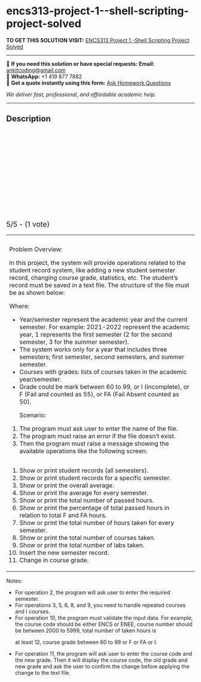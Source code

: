 # encs313-project-1--shell-scripting-project-solved
**TO GET THIS SOLUTION VISIT:** [ENCS313  Project 1 -Shell Scripting Project Solved](https://www.ankitcodinghub.com/product/encs313-project-1-shell-scripting-project-solved/)


---

📩 **If you need this solution or have special requests:** **Email:** ankitcoding@gmail.com  
📱 **WhatsApp:** +1 419 877 7882  
📄 **Get a quote instantly using this form:** [Ask Homework Questions](https://www.ankitcodinghub.com/services/ask-homework-questions/)

*We deliver fast, professional, and affordable academic help.*

---

<h2>Description</h2>



<div class="kk-star-ratings kksr-auto kksr-align-center kksr-valign-top" data-payload="{&quot;align&quot;:&quot;center&quot;,&quot;id&quot;:&quot;94200&quot;,&quot;slug&quot;:&quot;default&quot;,&quot;valign&quot;:&quot;top&quot;,&quot;ignore&quot;:&quot;&quot;,&quot;reference&quot;:&quot;auto&quot;,&quot;class&quot;:&quot;&quot;,&quot;count&quot;:&quot;1&quot;,&quot;legendonly&quot;:&quot;&quot;,&quot;readonly&quot;:&quot;&quot;,&quot;score&quot;:&quot;5&quot;,&quot;starsonly&quot;:&quot;&quot;,&quot;best&quot;:&quot;5&quot;,&quot;gap&quot;:&quot;4&quot;,&quot;greet&quot;:&quot;Rate this product&quot;,&quot;legend&quot;:&quot;5\/5 - (1 vote)&quot;,&quot;size&quot;:&quot;24&quot;,&quot;title&quot;:&quot;ENCS313&nbsp; Project 1 -Shell Scripting Project Solved&quot;,&quot;width&quot;:&quot;138&quot;,&quot;_legend&quot;:&quot;{score}\/{best} - ({count} {votes})&quot;,&quot;font_factor&quot;:&quot;1.25&quot;}">

<div class="kksr-stars">

<div class="kksr-stars-inactive">
            <div class="kksr-star" data-star="1" style="padding-right: 4px">


<div class="kksr-icon" style="width: 24px; height: 24px;"></div>
        </div>
            <div class="kksr-star" data-star="2" style="padding-right: 4px">


<div class="kksr-icon" style="width: 24px; height: 24px;"></div>
        </div>
            <div class="kksr-star" data-star="3" style="padding-right: 4px">


<div class="kksr-icon" style="width: 24px; height: 24px;"></div>
        </div>
            <div class="kksr-star" data-star="4" style="padding-right: 4px">


<div class="kksr-icon" style="width: 24px; height: 24px;"></div>
        </div>
            <div class="kksr-star" data-star="5" style="padding-right: 4px">


<div class="kksr-icon" style="width: 24px; height: 24px;"></div>
        </div>
    </div>

<div class="kksr-stars-active" style="width: 138px;">
            <div class="kksr-star" style="padding-right: 4px">


<div class="kksr-icon" style="width: 24px; height: 24px;"></div>
        </div>
            <div class="kksr-star" style="padding-right: 4px">


<div class="kksr-icon" style="width: 24px; height: 24px;"></div>
        </div>
            <div class="kksr-star" style="padding-right: 4px">


<div class="kksr-icon" style="width: 24px; height: 24px;"></div>
        </div>
            <div class="kksr-star" style="padding-right: 4px">


<div class="kksr-icon" style="width: 24px; height: 24px;"></div>
        </div>
            <div class="kksr-star" style="padding-right: 4px">


<div class="kksr-icon" style="width: 24px; height: 24px;"></div>
        </div>
    </div>
</div>


<div class="kksr-legend" style="font-size: 19.2px;">
            5/5 - (1 vote)    </div>
    </div>
<div class="page" title="Page 1">
<table>
<tbody>
<tr>
<td>
<div class="layoutArea">
<div class="column">
&nbsp;

</div>
</div>
</td>
</tr>
<tr>
<td>
<div class="layoutArea">
<div class="column">
Problem Overview:

In this project, the system will provide operations related to the student record system, like adding a new student semester record, changing course grade, statistics, etc. The student’s record must be saved in a text file. The structure of the file must be as shown below:

Where:

<ul>
<li>Year/semester represent the academic year and the current semester. For example: 2021-2022 represent the academic year, 1 represents the first semester (2 for the second semester, 3 for the summer semester).</li>
<li>The system works only for a year that includes three semesters; first semester, second semesters, and summer semester.</li>
<li>Courses with grades: lists of courses taken in the academic year/semester.</li>
<li>Grade could be mark between 60 to 99, or I (incomplete), or F (Fail and counted as 55), or FA
(Fail Absent counted as 50).

Scenario:
</li>
</ul>
<ol>
<li>The program must ask user to enter the name of the file.</li>
<li>The program must raise an error if the file doesn’t exist.</li>
<li>Then the program must raise a message showing the available operations like the following
screen:
</li>
</ol>
</div>
</div>
<div class="layoutArea">
<div class="column">
<ol>
<li>Show or print student records (all semesters).</li>
<li>Show or print student records for a specific semester.</li>
<li>Show or print the overall average.</li>
<li>Show or print the average for every semester.</li>
<li>Show or print the total number of passed hours.</li>
<li>Show or print the percentage of total passed hours in relation to total F and FA
hours.
</li>
<li>Show or print the total number of hours taken for every semester.</li>
<li>Show or print the total number of courses taken.</li>
<li>Show or print the total number of labs taken.</li>
<li>Insert the new semester record.</li>
<li>Change in course grade.</li>
</ol>
</div>
</div>
</td>
</tr>
</tbody>
</table>
</div>
<div class="page" title="Page 2">
<div class="layoutArea">
<div class="column">
Notes:

<ul>
<li>For operation 2, the program will ask user to enter the required semester.</li>
<li>For operations 3, 5, 6, 8, and 9, you need to handle repeated courses and I courses.</li>
<li>For operation 10, the program must validate the input data. For example, the course code should be
either ENCS or ENEE, course number should be between 2000 to 5999, total number of taken hours is

at least 12, course grade between 60 to 99 or F or FA or I.
</li>
<li>For operation 11, the program will ask user to enter the course code and the new grade. Then it will
display the course code, the old grade and new grade and ask the user to confirm the change before applying the change to the text file.
</li>
</ul>
</div>
</div>
</div>
